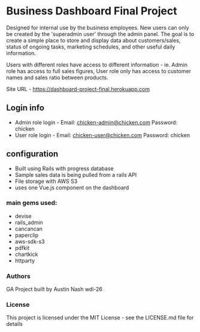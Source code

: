 # Business Dashboard Final Project

Designed for internal use by the business employees. New users can only be created by the 'superadmin user' through the admin panel. The goal is to create a simple place to store and display data about customers/sales, status of ongoing tasks, marketing schedules, and other useful daily information.

Users with different roles have access to different information - ie. Admin role has access to full sales figures, User role only has access to customer names and sales ratio between products.

Site URL - https://dashboard-project-final.herokuapp.com

## Login info
* Admin role login - Email: chicken-admin@chicken.com Password: chicken
* User role login - Email: chicken-user@chicken.com Password: chicken

## configuration
* Built using Rails with progress database
* Sample sales data is being pulled from a rails API
* File storage with AWS S3
* uses one Vue.js component on the dashboard

### main gems used:
* devise
* rails_admin
* cancancan
* paperclip
* aws-sdk-s3
* pdfkit
* chartkick
* httparty

### Authors
GA Project built by Austin Nash wdi-26

### License
This project is licensed under the MIT License - see the LICENSE.md file for details
